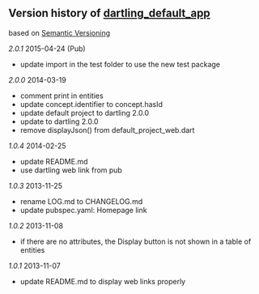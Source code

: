 ## Version history of [dartling_default_app](http://pub.dartlang.org/packages/dartling_default_app)

based on [Semantic Versioning](http://semver.org/)

*2.0.1* 2015-04-24 (Pub)

+ update import in the test folder to use the new test package

*2.0.0* 2014-03-19

+ comment print in entities
+ update concept.identifier to concept.hasId
+ update default project to dartling 2.0.0
+ update to dartling 2.0.0
+ remove displayJson() from default_project_web.dart

*1.0.4* 2014-02-25

+ update README.md
+ use dartling web link from pub

*1.0.3* 2013-11-25

+ rename LOG.md to CHANGELOG.md
+ update pubspec.yaml: Homepage link

*1.0.2* 2013-11-08

+ if there are no attributes, the Display button is not shown in
  a table of entities

*1.0.1* 2013-11-07

+ update README.md to display web links properly

